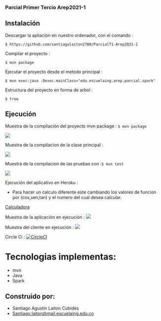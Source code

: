 ### Parcial Primer Tercio Arep2021-1
>

## Instalación
>
Descargar la apliación en nuestro ordenador, con el comando :
 ```
 $ https://github.com/santiagolaiton2700/ParcialT1-Arep2021-1
 ```
Compilar el proyecto :
 ```
 $ mvn package
 ```
Ejecutar el proyecto desde el metodo principal :
 ```
 $ mvn exec:java -Dexec.mainClass="edu.escuelaing.arep.parcial.spark"

 ```
Estructura del proyecto en forma de arbol :
 ```
 $ tree
 ```
## Ejecución
>
Muestra de la compilación del proyecto mvn package : ```$ mvn package ```

![](Recursos/Imagenes/mvnPackage.png)

Muestra de la compilacion de la clase principal :

![](Recursos/Imagenes/main.png)

Muestra de la compilacion de las pruebas con :```$ mvn test ```

![](Recursos/Imagenes/test.png)

Ejecución del aplicativo en Heroku :

- Para hacer un calculo diferente este cambiando los valores de funcion por (cos,sen,tan) y el numero del cual desea calcular.

[Calculadora](https://parcial2021.herokuapp.com/?funcion=sen&numero=15)

Muestra de la aplicación en ejecución :
![](Recursos/Imagenes/Calculator.png)


Muestra del cliente en ejecución :
![](Recursos/Imagenes/cliente.png)

Circle Ci :
[![CircleCI](https://circleci.com/gh/santiagolaiton2700/ParcialT1-Arep2021-1.svg?style=svg)](https://circleci.com/gh/santiagolaiton2700/ParcialT1-Arep2021-1)

# Tecnologias implementas:
- mvn
- Java
- Spark

## Construido por:
- Santiago Agustin Laiton Cubides
- Santiago.laiton@mail.escuelaing.edu.co

  
  
  

